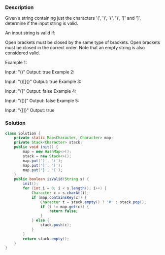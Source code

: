 
### Description
Given a string containing just the characters '(', ')', '{', '}', '[' and ']', determine if the input string is valid.

An input string is valid if:

Open brackets must be closed by the same type of brackets.
Open brackets must be closed in the correct order.
Note that an empty string is also considered valid.

Example 1:

Input: "()"
Output: true
Example 2:

Input: "()[]{}"
Output: true
Example 3:

Input: "(]"
Output: false
Example 4:

Input: "([)]"
Output: false
Example 5:

Input: "{[]}"
Output: true

### Solution
```java
class Solution {
    private static Map<Character, Character> map;
    private Stack<Character> stack;
    public void init() {
        map = new HashMap<>();
        stack = new Stack<>();
        map.put(')', '(');
        map.put(']', '[');
        map.put('}', '{');
    }
    public boolean isValid(String s) {
        init();
        for (int i = 0; i < s.length(); i++) {
            Character c = s.charAt(i);
            if (map.containsKey(c)) {
                Character t = stack.empty() ? '#' : stack.pop();
                if (t != map.get(c)) {
                    return false;
                }
            } else {
                stack.push(c);
            }
        }
        return stack.empty();
    }
}
```